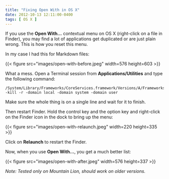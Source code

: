 ```yaml
---
title: "Fixing Open With in OS X"
date: 2012-10-13 12:11:00-0400
tags: [ OS X ]
---
```


If you use the **Open With...** contextual menu on OS X (right-click on a file in Finder), you may find a lot of applications get duplicated or are just plain wrong. This is how you reset this menu.

In my case I had this for Markdown files:

{{< figure src="images/open-with-before.jpeg" width=576 height=603 >}}

What a mess. Open a Terminal session from **Applications/Utilities** and type the following command:

```
/System/Library/Frameworks/CoreServices.framework/Versions/A/Frameworks/LaunchServices.framework/Versions/A/Support/lsregister -kill -r -domain local -domain system -domain user
```

Make sure the whole thing is on a single line and wait for it to finish.

Then restart Finder. Hold the control key and the option key and right-click on the Finder icon in the dock to bring up the menu:

{{< figure src="images/open-with-relaunch.jpeg" width=220 height=335 >}}

Click on **Relaunch** to restart the Finder.

Now, when you use **Open With...**, you get a much better list:

{{< figure src="images/open-with-after.jpeg" width=576 height=337 >}}

*Note: Tested only on Mountain Lion, should work on older versions.*
